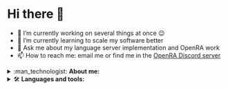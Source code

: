 # Hi there 👋


- 🔭 I’m currently working on several things at once 😉
- 🌱 I’m currently learning to scale my software better
- 💬 Ask me about my language server implementation and OpenRA work
- 📫 How to reach me: email me or find me in the [OpenRA Discord server](https://discord.openra.net/)

<details>
  <summary> :man_technologist: <b>About me:</b></summary>

  I'm a .NET developer with 8+ years of experience in developing enterprise applications who has shied away 🙈 🙉 from front-end work for his entire career.
   - 👨‍🔬 I've mostly worked on .NET-based back-ends for web applications.
   - 🥬 I do my hobbyist stuff on here - mostly related to game development, modding tools, language servers or Discord bots.
   - 🔭 Recently I decided I should expand my horizons and took some JavaScript and TypeScript courses.

</details>

<details>
  <summary> 🛠️ <b>Languages and tools:</b></summary>
 
  <img src="https://github.com/devicons/devicon/blob/master/icons/csharp/csharp-original.svg" title="C#" alt="C#" width="40" height="40"/>
  <img src="https://github.com/devicons/devicon/blob/master/icons/dotnetcore/dotnetcore-original.svg" title=".NET Core" alt=".NET Core" width="40" height="40"/>
  <img src="https://github.com/devicons/devicon/blob/master/icons/vscode/vscode-original.svg" title="VSCode" alt="VSCode" width="40" height="40"/>
  <img src="https://www.svgrepo.com/show/303229/microsoft-sql-server-logo.svg" title="MS SQL Server" alt="MS SQL Server" width="40" height="40"/>
  <img src="https://github.com/devicons/devicon/blob/master/icons/postgresql/postgresql-original-wordmark.svg" title="PostgreSQL" alt="PostgreSQL" width="40" height="40"/>
  <img src="https://github.com/devicons/devicon/blob/master/icons/mongodb/mongodb-original-wordmark.svg" title="MongoDB" alt="MongoDB" width="40" height="40"/>
  <img src="https://github.com/devicons/devicon/blob/master/icons/docker/docker-original-wordmark.svg" title="Docker" alt="Docker" width="40" height="40"/>
  <img src="https://github.com/devicons/devicon/blob/master/icons/ruby/ruby-original-wordmark.svg" title="Ruby" alt="Ruby" width="40" height="40"/>
  <img src="https://github.com/devicons/devicon/blob/master/icons/javascript/javascript-original.svg" title="JavaScript" alt="JavaScript" width="40" height="40"/>
  <img src="https://github.com/devicons/devicon/blob/master/icons/typescript/typescript-original.svg" title="TypeScript" alt="TypeScript" width="40" height="40"/>
  <img src="https://angular.io/assets/images/logos/angular/angular.svg" title="Angular" alt="Angular" width="40" height="40"/>
  <img src="https://github.com/devicons/devicon/blob/master/icons/react/react-original-wordmark.svg" title="React" alt="React" width="40" height="40"/>
  <img src="https://github.com/devicons/devicon/blob/master/icons/nodejs/nodejs-original-wordmark.svg" title="Node.js" alt="Node.js" width="40" height="40"/>
  <img src="https://cdn.iconscout.com/icon/free/png-128/rabbitmq-282296.png" title="RabbitMQ" alt="RabbitMQ" width="40" height="40"/>
  <img src="https://github.com/devicons/devicon/blob/master/icons/redis/redis-original-wordmark.svg" title="Redis" alt="Redis" width="40" height="40"/>
  <img src="https://www.vectorlogo.zone/logos/getpostman/getpostman-icon.svg" title="Postman" alt="Postman" width="40" height="40"/>
  
</details>
